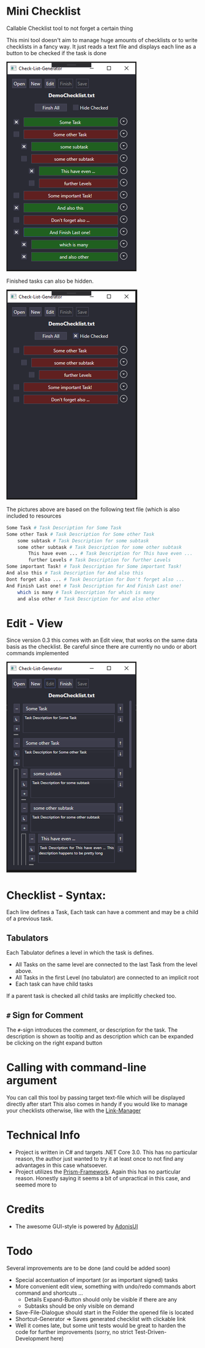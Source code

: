 # Mini Checklist

Callable Checklist tool to not forget a certain thing

This mini tool doesn't aim to manage huge amounts of checklists or to write checklists in a fancy way.
It just reads a text file and displays each line as a button to be checked if the task is done

![Preview](Images/DemoChecklist_SomeChecked.png)

Finished tasks can also be hidden.

![Preview](Images/DemoChecklist_CheckedAreHided.png)

The pictures above are based on the following text file (which is also included to resources
``` bash
Some Task # Task Description for Some Task 
Some other Task # Task Description for Some other Task 
	some subtask # Task Description for some subtask 
	some other subtask # Task Description for some other subtask 
		This have even ... # Task Description for This have even ... 
		further Levels # Task Description for further Levels 
Some important Task! # Task Description for Some important Task! 
And also this # Task Description for And also this 
Dont forget also ... # Task Description for Don't forget also ... 
And Finish Last one! # Task Description for And Finish Last one! 
	which is many # Task Description for which is many 
	and also other # Task Description for and also other 
```

# Edit - View

Since version 0.3 this comes with an Edit view, that works on the same data basis as the checklist. Be careful since there are currently no undo or abort commands implemented

![Preview](Images/DemoChecklist_EditView.png)

# Checklist - Syntax:

Each line defines a Task, Each task can have a comment and may be a child of a previous task.

## Tabulators

Each Tabulator defines a level in which the task is defines. 

- All Tasks on the same level are connected to the last Task from the level above. 
- All Tasks in the first Level (no tabulator) are connected to an implicit root
- Each task can have child tasks

If a parent task is checked all child tasks are implicitly checked too. 

## `#` Sign for Comment

The `#`-sign introduces the comment, or description for the task. The description is shown as tooltip and as description which can be expanded be clicking on the right expand button

# Calling with command-line argument

You can call this tool by passing target text-file which will be displayed directly after start
This also comes in handy if you would like to manage your checklists otherwise, like with the [Link-Manager](https://github.com/Gustice/AHK-LinkManager)

# Technical Info
- Project is written in C# and targets .NET Core 3.0. This has no particular reason, the author just wanted to try it at least once to not find any advantages in this case whatsoever.
- Project utilizes the [Prism-Framework](https://prismlibrary.com/docs/). Again this has no particular reason. Honestly saying it seems a bit of unpractical in this case, and seemed more to 

# Credits

- The awesome GUI-style is powered by [AdonisUI](https://github.com/benruehl/adonis-ui)

# Todo

Several improvements are to be done (and could be added soon)
- Special accentuation of important (or as important signed) tasks
- More convenient edit view, something with undo/redo commands abort command and shortcuts ...
  - Details Expand-Button should only be visible if there are any
  - Subtasks should be only visible on demand
- Save-File-Dialogue should start in the Folder the opened file is located
- Shortcut-Generator => Saves generated checklist with clickable link
- Well it comes late, but some unit tests would be great to harden the code for further improvements (sorry, no strict Test-Driven-Development here)
